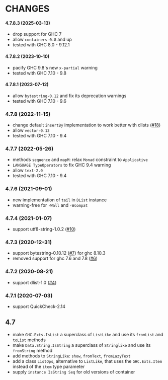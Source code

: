 CHANGES
=======

#### 4.7.8.3 (2025-03-13)

  - drop support for GHC 7
  - allow `containers-0.8` and up
  - tested with GHC 8.0 - 9.12.1

#### 4.7.8.2 (2023-10-10)

  - pacify GHC 9.8's new `x-partial` warning
  - tested with GHC 7.10 - 9.8

#### 4.7.8.1 (2023-07-12)

  - allow `bytestring-0.12` and fix its deprecation warnings
  - tested with GHC 7.10 - 9.6

### 4.7.8 (2022-11-15)

  - change default `insertBy` implementation to work better with dlists
    ([#18](https://github.com/ddssff/listlike/pull/18))
  - allow `vector-0.13`
  - tested with GHC 7.10 - 9.4

### 4.7.7 (2022-05-26)

  - methods `sequence` and `mapM`: relax `Monad` constraint to `Applicative`
  - `LANGUAGE TypeOperators` to fix GHC 9.4 warning
  - allow `text-2.0`
  - tested with GHC 7.10 - 9.4

### 4.7.6 (2021-09-01)

  - new implementation of `tail` in `DList` instance
  - warning-free for `-Wall` and `-Wcompat`

### 4.7.4 (2021-01-07)

  - support utf8-string-1.0.2 ([#10](https://github.com/ddssff/listlike/issues/10))

### 4.7.3 (2020-12-31)

  - support bytestring-0.10.12 ([#7](https://github.com/ddssff/listlike/pull/7)) for ghc 8.10.3
  - removed support for ghc 7.6 and 7.8 ([#6](https://github.com/ddssff/listlike/issues/6))

### 4.7.2 (2020-08-21)

  - support dlist-1.0 ([#4](https://github.com/ddssff/listlike/issues/4))

### 4.7.1 (2020-07-03)

  - support QuickCheck-2.14

## 4.7

  - make `GHC.Exts.IsList` a superclass of `ListLike` and use its `fromList` and `toList` methods
  - make `Data.String.IsString` a superclass of `Stringlike` and use its `fromString` method
  - add methods to `StringLike`: `show`, `fromText`, `fromLazyText`
  - add a class `ListOps`, alternative to `ListLike`, that uses the `GHC.Exts.Item` instead of
    the `item` type parameter
  - supply `instance IsString Seq` for old versions of container
